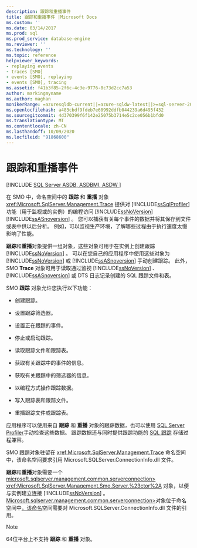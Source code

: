 ```yaml
---
description: 跟踪和重播事件
title: 跟踪和重播事件 |Microsoft Docs
ms.custom: ''
ms.date: 03/14/2017
ms.prod: sql
ms.prod_service: database-engine
ms.reviewer: ''
ms.technology: ''
ms.topic: reference
helpviewer_keywords:
- replaying events
- traces [SMO]
- events [SMO], replaying
- events [SMO], tracing
ms.assetid: f41b3f85-2f6c-4c3e-9776-8c73d2cc7a53
author: markingmyname
ms.author: maghan
monikerRange: =azuresqldb-current||=azure-sqldw-latest||>=sql-server-2016||=sqlallproducts-allversions||>=sql-server-linux-2017||=azuresqldb-mi-current
ms.openlocfilehash: a483cbdf9fdeb7e60992ddfb044239a6d495f432
ms.sourcegitcommit: 4d370399f6f142e25075b3714e5c2ce056b1bfd0
ms.translationtype: MT
ms.contentlocale: zh-CN
ms.lasthandoff: 10/09/2020
ms.locfileid: "91868600"
---
```

# <a name="tracing-and-replaying-events"></a>跟踪和重播事件
[!INCLUDE [SQL Server ASDB, ASDBMI, ASDW ](../../../includes/applies-to-version/sql-asdb-asdbmi-asa.md)]

  在 SMO 中，命名空间中的 **跟踪** 和 **重播** 对象 <xref:Microsoft.SqlServer.Management.Trace> 提供对 [!INCLUDE[ssSqlProfiler](../../../includes/sssqlprofiler-md.md)] 功能（用于监视或的实例）的编程访问 [!INCLUDE[ssNoVersion](../../../includes/ssnoversion-md.md)] [!INCLUDE[ssASnoversion](../../../includes/ssasnoversion-md.md)] 。 您可以捕获有关每个事件的数据并将其保存到文件或表中供以后分析。 例如，可以监视生产环境，了解哪些过程由于执行速度太慢影响了性能。  
  
 **跟踪**和**重播**对象提供一组对象，这些对象可用于在实例上创建跟踪 [!INCLUDE[ssNoVersion](../../../includes/ssnoversion-md.md)] 。 可以在您自己的应用程序中使用这些对象为 [!INCLUDE[ssNoVersion](../../../includes/ssnoversion-md.md)] 或 [!INCLUDE[ssASnoversion](../../../includes/ssasnoversion-md.md)] 手动创建跟踪。 此外，SMO **Trace** 对象可用于读取通过监视 [!INCLUDE[ssNoVersion](../../../includes/ssnoversion-md.md)] 、 [!INCLUDE[ssASnoversion](../../../includes/ssasnoversion-md.md)] 或 DTS 日志记录创建的 SQL 跟踪文件和表。  
  
 SMO **跟踪** 对象允许您执行以下功能：  
  
-   创建跟踪。  
  
-   设置跟踪筛选器。  
  
-   设置正在跟踪的事件。  
  
-   停止或启动跟踪。  
  
-   读取跟踪文件和跟踪表。  
  
-   获取有关跟踪中的事件的信息。  
  
-   获取有关跟踪中的筛选器的信息。  
  
-   以编程方式操作跟踪数据。  
  
-   写入跟踪表和跟踪文件。  
  
-   重播跟踪文件或跟踪表。  
  
 应用程序可以使用来自 **跟踪** 和 **重播** 对象的跟踪数据，也可以使用 [SQL Server Profiler](../../../tools/sql-server-profiler/sql-server-profiler.md)手动检查这些数据。 跟踪数据还与同时提供跟踪功能的 [SQL 跟踪](../../../relational-databases/sql-trace/sql-trace.md) 存储过程兼容。  
  
 SMO 跟踪对象驻留在 <xref:Microsoft.SqlServer.Management.Trace> 命名空间中，该命名空间要求引用 Microsoft.SQLServer.ConnectionInfo.dll 文件。  
  
 **跟踪**和**重播**对象需要一个[microsoft.sqlserver.management.common.serverconnection>](/previous-versions/sql/sql-server-2014/ms218641(v=sql.120)) <xref:Microsoft.SqlServer.Management.Smo.Server.%23ctor%2A> 对象，以便与实例建立连接 [!INCLUDE[ssNoVersion](../../../includes/ssnoversion-md.md)] 。 [Microsoft.sqlserver.management.common.serverconnection>](/previous-versions/sql/sql-server-2014/ms218641(v=sql.120))对象位于命名空间中[，该命名](/previous-versions/sql/sql-server-2014/ms212673(v=sql.120))空间需要对 Microsoft.SQLServer.ConnectionInfo.dll 文件的引用。  
  
> [!NOTE]  
>  64位平台上不支持 **跟踪** 和 **重播** 对象。  
  
